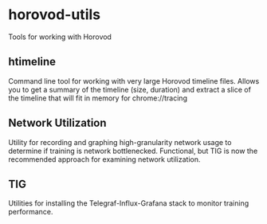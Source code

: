 # horovod-utils

Tools for working with Horovod

## htimeline

Command line tool for working with very large Horovod timeline files. Allows you to get a summary of the timeline (size, duration) and extract a slice of the timeline that will fit in memory for chrome://tracing

## Network Utilization

Utility for recording and graphing high-granularity network usage to determine if training is network bottlenecked. Functional, but TIG is now the recommended approach for examining network utilization.

## TIG

Utilities for installing the Telegraf-Influx-Grafana stack to monitor training performance.
